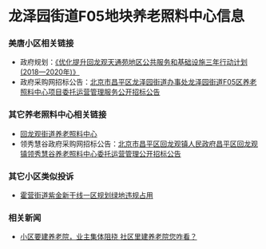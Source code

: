 # 龙泽园街道F05地块养老照料中心信息

### 美唐小区相关链接

- 政府规划：<a href="http://www.bjchp.gov.cn/cpqzf/xxgk2671/ghjh/4962895/index.html" target="_blank">《优化提升回龙观天通苑地区公共服务和基础设施三年行动计划(2018—2020年)》</a>
- 政府采购网招标公告：<a href="http://www.ccgp.gov.cn/cggg/dfgg/gkzb/202001/t20200102_13695894.htm" target="_blank">北京市昌平区龙泽园街道办事处龙泽园街道F05区养老照料中心项目委托运营管理服务公开招标公告</a>

### 其它养老照料中心相关链接

- <a href="http://ljlaonian.com/Agency_body.asp?id=1304&qx=161" target="_blank">回龙观街道养老照料中心</a>
- 领秀慧谷政府采购网招标公告：<a href="http://www.ccgp.gov.cn/cggg/dfgg/gkzb/201812/t20181224_11405381.htm" target="_blank">北京市昌平区回龙观镇人民政府昌平区回龙观镇领秀慧谷养老照料中心委托运营管理公开招标公告</a>

### 其它小区类似投诉

- <a href="http://liuyan.people.com.cn/threads/content?tid=7255815" target="_blank">霍营街道紫金新干线一区规划绿地违规占用</a>

### 相关新闻

- <a href="https://m.sohu.com/a/249722890_367767/?pvid=000115_3w_a" target="_blank">小区要建养老院，业主集体阻挠 社区里建养老院您咋看？</a>

